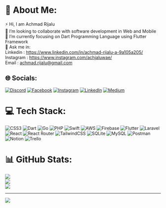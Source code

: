 # 💫 About Me:
⚡ Hi, I am Achmad Rijalu <br>👯 I’m looking to collaborate with software development in Web and Mobile<br>🌱 I’m currently focusing on Dart Programming Language using Flutter Framework<br>💬 Ask me in:<br>Linkedin : https://www.linkedin.com/in/achmad-rijalu-a-9a105a205/<br>Instagram : https://www.instagram.com/achjaluwae/<br>Email : achmad.rijalu@gmail.com


## 🌐 Socials:
[![Discord](https://img.shields.io/badge/Discord-%237289DA.svg?logo=discord&logoColor=white)](htttps://discord.gg/https://discord.com/channels/@me/316909993326542848) [![Facebook](https://img.shields.io/badge/Facebook-%231877F2.svg?logo=Facebook&logoColor=white)](https://facebook.com/https://www.facebook.com/achmad.arianindita/) [![Instagram](https://img.shields.io/badge/Instagram-%23E4405F.svg?logo=Instagram&logoColor=white)](https://instagram.com/https://www.instagram.com/achjaluwae/) [![LinkedIn](https://img.shields.io/badge/LinkedIn-%230077B5.svg?logo=linkedin&logoColor=white)](https://linkedin.com/in/https://www.linkedin.com/in/achmad-rijalu-a-9a105a205/) [![Medium](https://img.shields.io/badge/Medium-12100E?logo=medium&logoColor=white)](https://medium.com/@https://medium.com/@aarianindita) 

# 💻 Tech Stack:
![CSS3](https://img.shields.io/badge/css3-%231572B6.svg?style=for-the-badge&logo=css3&logoColor=white) ![Dart](https://img.shields.io/badge/dart-%230175C2.svg?style=for-the-badge&logo=dart&logoColor=white) ![Go](https://img.shields.io/badge/go-%2300ADD8.svg?style=for-the-badge&logo=go&logoColor=white) ![PHP](https://img.shields.io/badge/php-%23777BB4.svg?style=for-the-badge&logo=php&logoColor=white) ![Swift](https://img.shields.io/badge/swift-F54A2A?style=for-the-badge&logo=swift&logoColor=white) ![AWS](https://img.shields.io/badge/AWS-%23FF9900.svg?style=for-the-badge&logo=amazon-aws&logoColor=white) ![Firebase](https://img.shields.io/badge/firebase-%23039BE5.svg?style=for-the-badge&logo=firebase) ![Flutter](https://img.shields.io/badge/Flutter-%2302569B.svg?style=for-the-badge&logo=Flutter&logoColor=white) ![Laravel](https://img.shields.io/badge/laravel-%23FF2D20.svg?style=for-the-badge&logo=laravel&logoColor=white) ![React](https://img.shields.io/badge/react-%2320232a.svg?style=for-the-badge&logo=react&logoColor=%2361DAFB) ![React Router](https://img.shields.io/badge/React_Router-CA4245?style=for-the-badge&logo=react-router&logoColor=white) ![TailwindCSS](https://img.shields.io/badge/tailwindcss-%2338B2AC.svg?style=for-the-badge&logo=tailwind-css&logoColor=white) ![SQLite](https://img.shields.io/badge/sqlite-%2307405e.svg?style=for-the-badge&logo=sqlite&logoColor=white) ![MySQL](https://img.shields.io/badge/mysql-%2300f.svg?style=for-the-badge&logo=mysql&logoColor=white) ![Postman](https://img.shields.io/badge/Postman-FF6C37?style=for-the-badge&logo=postman&logoColor=white) ![Notion](https://img.shields.io/badge/Notion-%23000000.svg?style=for-the-badge&logo=notion&logoColor=white) ![Trello](https://img.shields.io/badge/Trello-%23026AA7.svg?style=for-the-badge&logo=Trello&logoColor=white)
# 📊 GitHub Stats:
![](https://github-readme-stats.vercel.app/api?username=AchmadRijalu&theme=merko&hide_border=false&include_all_commits=true&count_private=true)<br/>
![](https://github-readme-streak-stats.herokuapp.com/?user=AchmadRijalu&theme=merko&hide_border=false)<br/>
![](https://github-readme-stats.vercel.app/api/top-langs/?username=AchmadRijalu&theme=merko&hide_border=false&include_all_commits=true&count_private=true&layout=compact)

---
[![](https://visitcount.itsvg.in/api?id=AchmadRijalu&icon=2&color=1)](https://visitcount.itsvg.in)

<!-- Proudly created with GPRM ( https://gprm.itsvg.in ) -->
